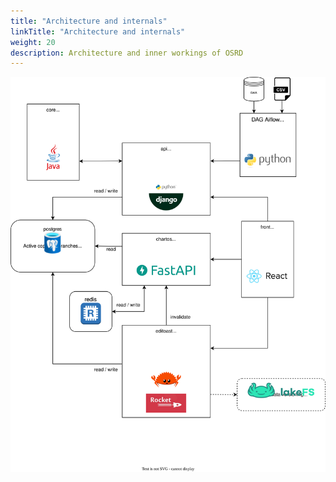```yaml
---
title: "Architecture and internals"
linkTitle: "Architecture and internals"
weight: 20
description: Architecture and inner workings of OSRD
---
```


![Architecture du projet](architecture.en.svg)
